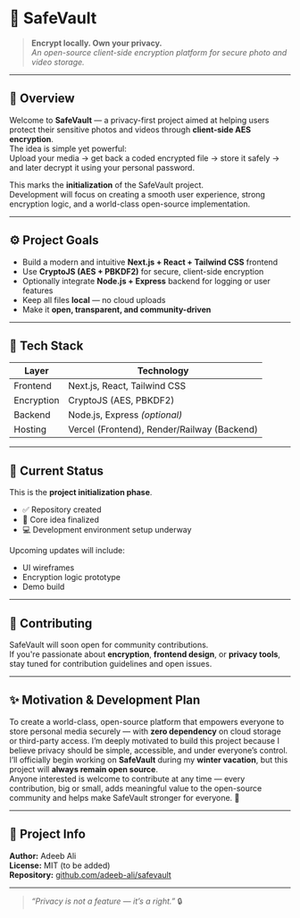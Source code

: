 # 🔐 SafeVault

> **Encrypt locally. Own your privacy.**  
> _An open-source client-side encryption platform for secure photo and video storage._

---

## 📖 Overview

Welcome to **SafeVault** — a privacy-first project aimed at helping users protect their sensitive photos and videos through **client-side AES encryption**.  
The idea is simple yet powerful:  
Upload your media → get back a coded encrypted file → store it safely → and later decrypt it using your personal password.  

This marks the **initialization** of the SafeVault project.  
Development will focus on creating a smooth user experience, strong encryption logic, and a world-class open-source implementation.

---

## ⚙️ Project Goals

- Build a modern and intuitive **Next.js + React + Tailwind CSS** frontend  
- Use **CryptoJS (AES + PBKDF2)** for secure, client-side encryption  
- Optionally integrate **Node.js + Express** backend for logging or user features  
- Keep all files **local** — no cloud uploads  
- Make it **open, transparent, and community-driven**

---

## 🧩 Tech Stack

| Layer | Technology |
|-------|-------------|
| Frontend | Next.js, React, Tailwind CSS |
| Encryption | CryptoJS (AES, PBKDF2) |
| Backend | Node.js, Express *(optional)* |
| Hosting | Vercel (Frontend), Render/Railway (Backend) |

---

## 🚀 Current Status

This is the **project initialization phase**.  
- ✅ Repository created  
- 🧠 Core idea finalized  
- 💻 Development environment setup underway  

Upcoming updates will include:  
- UI wireframes  
- Encryption logic prototype  
- Demo build  

---

## 🤝 Contributing

SafeVault will soon open for community contributions.  
If you're passionate about **encryption**, **frontend design**, or **privacy tools**, stay tuned for contribution guidelines and open issues.

---

## ✨ Motivation & Development Plan
To create a world-class, open-source platform that empowers everyone to store personal media securely — with **zero dependency** on cloud storage or third-party access.
I’m deeply motivated to build this project because I believe privacy should be simple, accessible, and under everyone’s control.  
I’ll officially begin working on **SafeVault** during my **winter vacation**, but this project will **always remain open source**.  
Anyone interested is welcome to contribute at any time — every contribution, big or small, adds meaningful value to the open-source community and helps make SafeVault stronger for everyone. 💫


---

## 📅 Project Info

**Author:** Adeeb Ali  
**License:** MIT (to be added)  
**Repository:** [github.com/adeeb-ali/safevault](https://github.com/adeeb-ali/safevault)

---

> _“Privacy is not a feature — it’s a right.”_ 🔒
